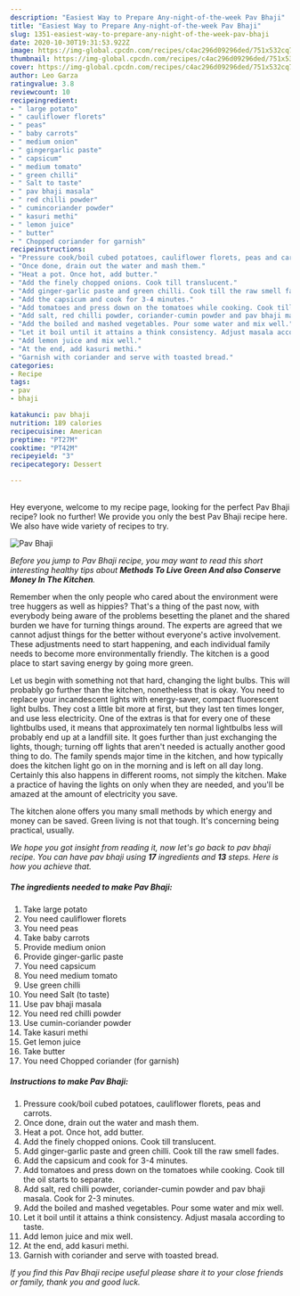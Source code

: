 ```yaml
---
description: "Easiest Way to Prepare Any-night-of-the-week Pav Bhaji"
title: "Easiest Way to Prepare Any-night-of-the-week Pav Bhaji"
slug: 1351-easiest-way-to-prepare-any-night-of-the-week-pav-bhaji
date: 2020-10-30T19:31:53.922Z
image: https://img-global.cpcdn.com/recipes/c4ac296d09296ded/751x532cq70/pav-bhaji-recipe-main-photo.jpg
thumbnail: https://img-global.cpcdn.com/recipes/c4ac296d09296ded/751x532cq70/pav-bhaji-recipe-main-photo.jpg
cover: https://img-global.cpcdn.com/recipes/c4ac296d09296ded/751x532cq70/pav-bhaji-recipe-main-photo.jpg
author: Leo Garza
ratingvalue: 3.8
reviewcount: 10
recipeingredient:
- " large potato"
- " cauliflower florets"
- " peas"
- " baby carrots"
- " medium onion"
- " gingergarlic paste"
- " capsicum"
- " medium tomato"
- " green chilli"
- " Salt to taste"
- " pav bhaji masala"
- " red chilli powder"
- " cumincoriander powder"
- " kasuri methi"
- " lemon juice"
- " butter"
- " Chopped coriander for garnish"
recipeinstructions:
- "Pressure cook/boil cubed potatoes, cauliflower florets, peas and carrots."
- "Once done, drain out the water and mash them."
- "Heat a pot. Once hot, add butter."
- "Add the finely chopped onions. Cook till translucent."
- "Add ginger-garlic paste and green chilli. Cook till the raw smell fades."
- "Add the capsicum and cook for 3-4 minutes."
- "Add tomatoes and press down on the tomatoes while cooking. Cook till the oil starts to separate."
- "Add salt, red chilli powder, coriander-cumin powder and pav bhaji masala. Cook for 2-3 minutes."
- "Add the boiled and mashed vegetables. Pour some water and mix well."
- "Let it boil until it attains a think consistency. Adjust masala according to taste."
- "Add lemon juice and mix well."
- "At the end, add kasuri methi."
- "Garnish with coriander and serve with toasted bread."
categories:
- Recipe
tags:
- pav
- bhaji

katakunci: pav bhaji 
nutrition: 189 calories
recipecuisine: American
preptime: "PT27M"
cooktime: "PT42M"
recipeyield: "3"
recipecategory: Dessert

---
```

<br>
Hey everyone, welcome to my recipe page, looking for the perfect Pav Bhaji recipe? look no further! We provide you only the best Pav Bhaji recipe here. We also have wide variety of recipes to try.
<br>


![Pav Bhaji](https://img-global.cpcdn.com/recipes/c4ac296d09296ded/751x532cq70/pav-bhaji-recipe-main-photo.jpg)

<i>Before you jump to Pav Bhaji recipe, you may want to read this short interesting healthy tips about 
<strong>Methods To Live Green And also Conserve Money In The Kitchen</strong>.</i>
</br>

Remember when the only people who cared about the environment were tree huggers as well as hippies? That's a thing of the past now, with everybody being aware of the problems besetting the planet and the shared burden we have for turning things around. The experts are agreed that we cannot adjust things for the better without everyone's active involvement. These adjustments need to start happening, and each individual family needs to become more environmentally friendly. The kitchen is a good place to start saving energy by going more green.

Let us begin with something not that hard, changing the light bulbs. This will probably go further than the kitchen, nonetheless that is okay. You need to replace your incandescent lights with energy-saver, compact fluorescent light bulbs. They cost a little bit more at first, but they last ten times longer, and use less electricity. One of the extras is that for every one of these lightbulbs used, it means that approximately ten normal lightbulbs less will probably end up at a landfill site. It goes further than just exchanging the lights, though; turning off lights that aren't needed is actually another good thing to do. The family spends major time in the kitchen, and how typically does the kitchen light go on in the morning and is left on all day long. Certainly this also happens in different rooms, not simply the kitchen. Make a practice of having the lights on only when they are needed, and you'll be amazed at the amount of electricity you save.

The kitchen alone offers you many small methods by which energy and money can be saved. Green living is not that tough. It's concerning being practical, usually.


<i>We hope you got insight from reading it, now let's go back to pav bhaji recipe. You can have pav bhaji using <strong>17</strong> ingredients and <strong>13</strong> steps. Here is how you achieve that.
</i>

##### The ingredients needed to make Pav Bhaji:

1. Take  large potato
1. You need  cauliflower florets
1. You need  peas
1. Take  baby carrots
1. Provide  medium onion
1. Provide  ginger-garlic paste
1. You need  capsicum
1. You need  medium tomato
1. Use  green chilli
1. You need  Salt (to taste)
1. Use  pav bhaji masala
1. You need  red chilli powder
1. Use  cumin-coriander powder
1. Take  kasuri methi
1. Get  lemon juice
1. Take  butter
1. You need  Chopped coriander (for garnish)


##### Instructions to make Pav Bhaji:

1. Pressure cook/boil cubed potatoes, cauliflower florets, peas and carrots.
1. Once done, drain out the water and mash them.
1. Heat a pot. Once hot, add butter.
1. Add the finely chopped onions. Cook till translucent.
1. Add ginger-garlic paste and green chilli. Cook till the raw smell fades.
1. Add the capsicum and cook for 3-4 minutes.
1. Add tomatoes and press down on the tomatoes while cooking. Cook till the oil starts to separate.
1. Add salt, red chilli powder, coriander-cumin powder and pav bhaji masala. Cook for 2-3 minutes.
1. Add the boiled and mashed vegetables. Pour some water and mix well.
1. Let it boil until it attains a think consistency. Adjust masala according to taste.
1. Add lemon juice and mix well.
1. At the end, add kasuri methi.
1. Garnish with coriander and serve with toasted bread.


<i>If you find this Pav Bhaji recipe useful please share it to your close friends or family, thank you and good luck.</i>
